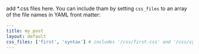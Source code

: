 add *.css files here.
You can include tham by setting `css_files` to an array of the file names in YAML front matter:
```yaml
---
title: my_post
layout: default
css_files: ['first', 'syntax'] # includes '/css/first.css' and '/css/syntax.css'
---
```